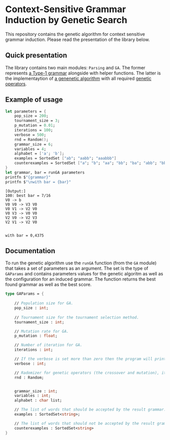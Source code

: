 # Context-Sensitive Grammar Induction by Genetic Search

This repository contains the genetic algorithm for context sensitive grammar induction. Please read the presentation of the library below.

## Quick presentation

The library contains two main modules: `Parsing` and `GA`. The former represents [a Type-1 grammar](https://en.wikipedia.org/wiki/Chomsky_hierarchy#Type-1_grammars) alongside with helper functions.
The latter is the implementaytion of [a genenetic algorithm](https://en.wikipedia.org/wiki/Genetic_algorithm) with all required [genetic operators](https://en.wikipedia.org/wiki/Genetic_algorithm#Genetic_operators).

## Example of usage

```fsharp
let parameters = {
    pop_size = 200;
    tournament_size = 3;
    p_mutation = 0.01;
    iterations = 100;
    verbose = 500;
    rnd = Random();
    grammar_size = 6;
    variables = 4;
    alphabet = ['a'; 'b'];
    examples = SortedSet ["ab"; "aabb"; "aaabbb"]
    counterexamples = SortedSet ["a"; "b"; "aa"; "bb"; "ba"; "abb"; "bba"; "abab"]
}
let grammar, bar = runGA parameters
printfn $"{grammar}"
printfn $"\nwith bar = {bar}"
```

```
[Output:]
100: best bar = 7/16
V0 -> b
V0 V0 -> V3 V0
V0 V1 -> V2 V0
V0 V3 -> V0 V0
V2 V0 -> V2 V3
V2 V1 -> V2 V0


with bar = 0,4375
```

## Documentation

To run the genetic algorithm use the `runGA` function (from the `GA` module) that takes a set of parameters as an argument. The set is the type of `GAParams` and contains parameters values for the genetic algoritm 
as well as the configuration for an induced grammar. The function returns the best found grammar as well as the best score.

```fsharp
type GAParams = {
    
    // Population size for GA.
    pop_size : int;
    
    // Tournament size for the tournament selection method.
    tournament_size : int;

    // Mutation rate for GA.
    p_mutation : float;

    // Number of iteration for GA.
    iterations : int;

    // If the verbose is set more than zero then the program will print the best individual in each _N_th iteration.
    verbose : int;

    // Radomizer for genetic operators (the crossover and mutation), it must be the `Random` type.
    rnd : Random;


    grammar_size : int;
    variables : int;
    alphabet : char list;

    // The list of words that should be accepted by the result grammar.
    examples : SortedSet<string>;

    // The list of words that should not be accepted by the result grammar.
    counterexamples : SortedSet<string>
}
```